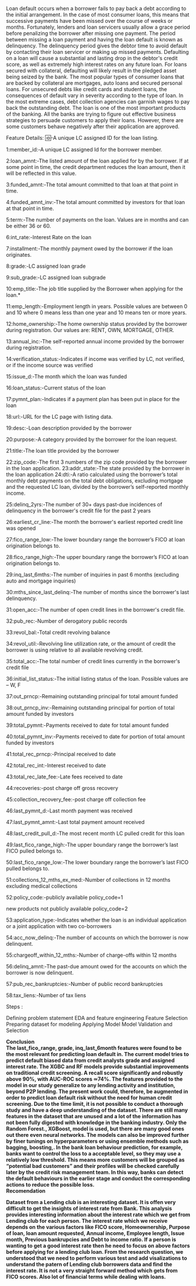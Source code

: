 Loan default occurs when a borrower fails to pay back a debt according to the initial arrangement. In the case of most consumer loans, this means that successive payments have been missed over the course of weeks or months. Fortunately, lenders and loan servicers usually allow a grace period before penalizing the borrower after missing one payment. The period between missing a loan payment and having the loan default is known as delinquency. The delinquency period gives the debtor time to avoid default by contacting their loan servicer or making up missed payments. Defaulting on a loan will cause a substantial and lasting drop in the debtor's credit score, as well as extremely high interest rates on any future loan. For loans secured with collateral, defaulting will likely result in the pledged asset being seized by the bank. The most popular types of consumer loans that are backed by collateral are mortgages, auto loans and secured personal loans. For unsecured debts like credit cards and student loans, the consequences of default vary in severity according to the type of loan. In the most extreme cases, debt collection agencies can garnish wages to pay back the outstanding debt. The loan is one of the most important products of the banking. All the banks are trying to figure out effective business strategies to persuade customers to apply their loans. However, there are some customers behave negatively after their application are approved.

Feature Details: :id:-A unique LC assigned ID for the loan listing.

1:member_id:-A unique LC assigned Id for the borrower member.

2:loan_amnt:-The listed amount of the loan applied for by the borrower. If at some point in time, the credit department reduces the loan amount, then it will be reflected in this value.

3:funded_amnt:-The total amount committed to that loan at that point in time.

4:funded_amnt_inv:-The total amount committed by investors for that loan at that point in time.

5:term:-The number of payments on the loan. Values are in months and can be either 36 or 60.

6:int_rate:-Interest Rate on the loan

7:installment:-The monthly payment owed by the borrower if the loan originates.

8:grade:-LC assigned loan grade

9:sub_grade:-LC assigned loan subgrade

10:emp_title:-The job title supplied by the Borrower when applying for the loan.*

11:emp_length:-Employment length in years. Possible values are between 0 and 10 where 0 means less than one year and 10 means ten or more years.

12:home_ownership:-The home ownership status provided by the borrower during registration. Our values are: RENT, OWN, MORTGAGE, OTHER.

13:annual_inc:-The self-reported annual income provided by the borrower during registration.

14:verification_status:-Indicates if income was verified by LC, not verified, or if the income source was verified

15:issue_d:-The month which the loan was funded

16:loan_status:-Current status of the loan

17:pymnt_plan:-Indicates if a payment plan has been put in place for the loan

18:url:-URL for the LC page with listing data.

19:desc:-Loan description provided by the borrower

20:purpose:-A category provided by the borrower for the loan request.

21:title:-The loan title provided by the borrower

22:zip_code:-The first 3 numbers of the zip code provided by the borrower in the loan application. 23:addr_state:-The state provided by the borrower in the loan application 24:dti:-A ratio calculated using the borrower’s total monthly debt payments on the total debt obligations, excluding mortgage and the requested LC loan, divided by the borrower’s self-reported monthly income.

25:delinq_2yrs:-The number of 30+ days past-due incidences of delinquency in the borrower's credit file for the past 2 years

26:earliest_cr_line:-The month the borrower's earliest reported credit line was opened

27:fico_range_low:-The lower boundary range the borrower’s FICO at loan origination belongs to.

28:fico_range_high:-The upper boundary range the borrower’s FICO at loan origination belongs to.

29:inq_last_6mths:-The number of inquiries in past 6 months (excluding auto and mortgage inquiries)

30:mths_since_last_delinq:-The number of months since the borrower's last delinquency.

31:open_acc:-The number of open credit lines in the borrower's credit file.

32:pub_rec:-Number of derogatory public records

33:revol_bal:-Total credit revolving balance

34:revol_util:-Revolving line utilization rate, or the amount of credit the borrower is using relative to all available revolving credit.

35:total_acc:-The total number of credit lines currently in the borrower's credit file

36:initial_list_status:-The initial listing status of the loan. Possible values are – W, F

37:out_prncp:-Remaining outstanding principal for total amount funded

38:out_prncp_inv:-Remaining outstanding principal for portion of total amount funded by investors

39:total_pymnt:-Payments received to date for total amount funded

40:total_pymnt_inv:-Payments received to date for portion of total amount funded by investors

41:total_rec_prncp:-Principal received to date

42:total_rec_int:-Interest received to date

43:total_rec_late_fee:-Late fees received to date

44:recoveries:-post charge off gross recovery

45:collection_recovery_fee:-post charge off collection fee

46:last_pymnt_d:-Last month payment was received

47:last_pymnt_amnt:-Last total payment amount received

48:last_credit_pull_d:-The most recent month LC pulled credit for this loan

49:last_fico_range_high:-The upper boundary range the borrower’s last FICO pulled belongs to.

50:last_fico_range_low:-The lower boundary range the borrower’s last FICO pulled belongs to.

51:collections_12_mths_ex_med:-Number of collections in 12 months excluding medical collections

52:policy_code:-publicly available policy_code=1

new products not publicly available policy_code=2

53:application_type:-Indicates whether the loan is an individual application or a joint application with two co-borrowers

54:acc_now_delinq:-The number of accounts on which the borrower is now delinquent.

55:chargeoff_within_12_mths:-Number of charge-offs within 12 months

56:delinq_amnt:-The past-due amount owed for the accounts on which the borrower is now delinquent.

57:pub_rec_bankruptcies:-Number of public record bankruptcies

58:tax_liens:-Number of tax liens


Steps :

Defining problem statement
EDA and feature engineering
Feature Selection
Preparing dataset for modeling
Applying Model
Model Validation and Selection

<b>Conclusion<br>
The last_fico_range, grade, inq_last_6month features were found to be the most relevant for predicting loan default in. The current model tries to predict default biased data from credit analysts grade and assigned interest rate. The XGBC and RF models provide substantial improvements on traditional credit screening. A recall score significantly and robustly above 90%, with AUC-ROC scores ≃74%. The features provided to the model in our study generalize to any lending activity and institution, beyond P2P lending. The present work could, therefore, be augmented in order to predict loan default risk without the need for human credit screening.
Due to the time limit, it is not possible to conduct a thorough study and have a deep understanding of the dataset. There are still many features in the dataset that are unused and a lot of the information has not been fully digested with knowledge in the banking industry.
Only the Random Forest., XGBoost, model is used, but there are many good ones out there even neural networks. The models can also be improved further by finer tunings on hyperparameters or using ensemble methods such as bagging, boosting,.
In the bank loan behaviour prediction, for example, banks want to control the loss to a acceptable level, so they may use a relatively low threshold. This means more customers will be grouped as “potential bad customers” and their profiles will be checked carefully later by the credit risk management team. In this way, banks can detect the default behaviours in the earlier stage and conduct the corresponding actions to reduce the possible loss.
<br>
<b>Recomendation<br>

Dataset from a Lending club is an interesting dataset. It is offen very difficult to get the insights of interest rate from Bank. This analysis provides interesting information about the interest rate which we get from Lending club for each person. The interest rate which we receive depends on the various factors like FICO score, Homeownership, Purpose of loan, loan amount requested, Annual income, Employee length, Issue month, Previous bankrupcies and Debt to income ratio. If a person is wanting to get a good interest rate then he need to focus on above factors before applying for a lending club loan. From the research question, we understood that we need to perform various test and add visalizations to understand the patern of Lending club borrowers data and find the interest rate. It is not a very straight forward method which gets from FICO scores. Also lot of financial terms while dealing with loans.
